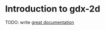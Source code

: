 # Introduction to gdx-2d

TODO: write [great documentation](http://jacobian.org/writing/great-documentation/what-to-write/)
